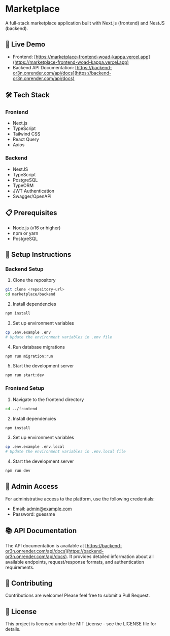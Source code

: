 # Marketplace

A full-stack marketplace application built with Next.js (frontend) and NestJS (backend).

## 🚀 Live Demo

- Frontend: [https://marketplace-frontend-woad-kappa.vercel.app](https://marketplace-frontend-woad-kappa.vercel.app)
- Backend API Documentation: [https://backend-or3n.onrender.com/api/docs](https://backend-or3n.onrender.com/api/docs)

## 🛠️ Tech Stack

### Frontend
- Next.js
- TypeScript
- Tailwind CSS
- React Query
- Axios

### Backend
- NestJS
- TypeScript
- PostgreSQL
- TypeORM
- JWT Authentication
- Swagger/OpenAPI

## 📋 Prerequisites

- Node.js (v16 or higher)
- npm or yarn
- PostgreSQL

## 🔧 Setup Instructions

### Backend Setup

1. Clone the repository
```bash
git clone <repository-url>
cd marketplace/backend
```

2. Install dependencies
```bash
npm install
```

3. Set up environment variables
```bash
cp .env.example .env
# Update the environment variables in .env file
```

4. Run database migrations
```bash
npm run migration:run
```

5. Start the development server
```bash
npm run start:dev
```

### Frontend Setup

1. Navigate to the frontend directory
```bash
cd ../frontend
```

2. Install dependencies
```bash
npm install
```

3. Set up environment variables
```bash
cp .env.example .env.local
# Update the environment variables in .env.local file
```

4. Start the development server
```bash
npm run dev
```

## 🔐 Admin Access

For administrative access to the platform, use the following credentials:

- Email: admin@example.com
- Password: guessme

## 📚 API Documentation

The API documentation is available at [https://backend-or3n.onrender.com/api/docs](https://backend-or3n.onrender.com/api/docs). It provides detailed information about all available endpoints, request/response formats, and authentication requirements.

## 🤝 Contributing

Contributions are welcome! Please feel free to submit a Pull Request.

## 📝 License

This project is licensed under the MIT License - see the LICENSE file for details.
